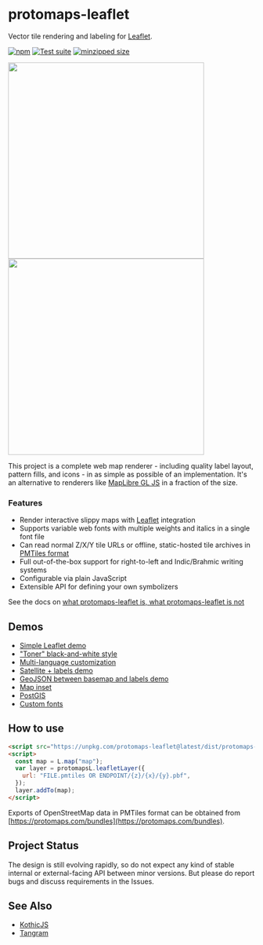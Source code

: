 # protomaps-leaflet

Vector tile rendering and labeling for [Leaflet](https://github.com/Leaflet/Leaflet).

[![npm](https://img.shields.io/npm/v/protomaps-leaflet)](https://www.npmjs.com/package/protomaps-leaflet)
[![Test suite](https://github.com/protomaps/protomaps-leaflet/actions/workflows/node.js.yml/badge.svg)](https://github.com/protomaps/protomaps-leaflet/actions/workflows/node.js.yml)
[![minzipped size](https://img.shields.io/bundlephobia/minzip/protomaps-leaflet)](https://bundlephobia.com/package/protomaps-leaflet)

<p float="left">
    <img src="benchmark/example_1.png" width="400">
    <img src="benchmark/example_2.png" width="400">
</p>

This project is a complete web map renderer - including quality label layout, pattern fills, and icons - in as simple as possible of an implementation. It's an alternative to renderers like [MapLibre GL JS](https://maplibre.org) in a fraction of the size.

### Features

- Render interactive slippy maps with [Leaflet](https://leafletjs.com) integration
- Supports variable web fonts with multiple weights and italics in a single font file
- Can read normal Z/X/Y tile URLs or offline, static-hosted tile archives in [PMTiles format](github.com/protomaps/PMTiles)
- Full out-of-the-box support for right-to-left and Indic/Brahmic writing systems
- Configurable via plain JavaScript
- Extensible API for defining your own symbolizers

See the docs on [what protomaps-leaflet is, what protomaps-leaflet is not](https://protomaps.com/docs/protomaps-js#protomapsjs-is-not)

## Demos

- [Simple Leaflet demo](https://protomaps.github.io/protomaps-leaflet/examples/leaflet.html)
- ["Toner" black-and-white style](https://protomaps.github.io/protomaps-leaflet/examples/toner.html)
- [Multi-language customization](https://protomaps.github.io/protomaps-leaflet/examples/multi_language.html)
- [Satellite + labels demo](https://protomaps.github.io/protomaps-leaflet/examples/labels.html)
- [GeoJSON between basemap and labels demo](https://protomaps.github.io/protomaps-leaflet/examples/sandwich.html)
- [Map inset](https://protomaps.github.io/protomaps-leaflet/examples/inset.html)
- [PostGIS](https://protomaps.github.io/protomaps-leaflet/examples/postgis.html)
- [Custom fonts](https://protomaps.github.io/protomaps-leaflet/examples/fonts.html)

## How to use

```html
<script src="https://unpkg.com/protomaps-leaflet@latest/dist/protomaps-leaflet.min.js"></script>
<script>
  const map = L.map("map");
  var layer = protomapsL.leafletLayer({
    url: "FILE.pmtiles OR ENDPOINT/{z}/{x}/{y}.pbf",
  });
  layer.addTo(map);
</script>
```

Exports of OpenStreetMap data in PMTiles format can be obtained from [https://protomaps.com/bundles](https://protomaps.com/bundles).

## Project Status

The design is still evolving rapidly, so do not expect any kind of stable internal or external-facing API between minor versions. But please do report bugs and discuss requirements in the Issues.

## See Also

- [KothicJS](https://github.com/kothic/kothic-js)
- [Tangram](https://github.com/tangrams/tangram)
